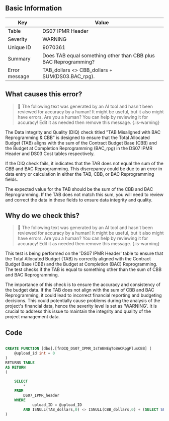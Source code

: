 ## Basic Information
| Key         | Value          |
|-------------|----------------|
| Table       | DS07 IPMR Header |
| Severity    | WARNING |
| Unique ID   | 9070361   |
| Summary     | Does TAB equal something other than CBB plus BAC Reprogramming? |
| Error message | TAB_dollars <> CBB_dollars + SUM(DS03.BAC_rpg). |

## What causes this error?

> :robot: The following text was generated by an AI tool and hasn't been reviewed for accuracy by a human! It might be useful, but it also might have errors. Are you a human? You can help by reviewing it for accuracy! Edit it as needed then remove this message.
{.is-warning}

The Data Integrity and Quality (DIQ) check titled "TAB Misaligned with BAC Reprogramming & CBB" is designed to ensure that the Total Allocated Budget (TAB) aligns with the sum of the Contract Budget Base (CBB) and the Budget at Completion Reprogramming (BAC_rpg) in the DS07 IPMR Header and DS03 Cost tables respectively.

If the DIQ check fails, it indicates that the TAB does not equal the sum of the CBB and BAC Reprogramming. This discrepancy could be due to an error in data entry or calculation in either the TAB, CBB, or BAC Reprogramming fields.

The expected value for the TAB should be the sum of the CBB and BAC Reprogramming. If the TAB does not match this sum, you will need to review and correct the data in these fields to ensure data integrity and quality.
## Why do we check this?

> :robot: The following text was generated by an AI tool and hasn't been reviewed for accuracy by a human! It might be useful, but it also might have errors. Are you a human? You can help by reviewing it for accuracy! Edit it as needed then remove this message.
{.is-warning}

This test is being performed on the 'DS07 IPMR Header' table to ensure that the Total Allocated Budget (TAB) is correctly aligned with the Contract Budget Base (CBB) and the Budget at Completion (BAC) Reprogramming. The test checks if the TAB is equal to something other than the sum of CBB and BAC Reprogramming. 

The importance of this check is to ensure the accuracy and consistency of the budget data. If the TAB does not align with the sum of CBB and BAC Reprogramming, it could lead to incorrect financial reporting and budgeting decisions. This could potentially cause problems during the analysis of the project's financial data, hence the severity level is set as 'WARNING'. It is crucial to address this issue to maintain the integrity and quality of the project management data.
## Code

```sql

CREATE FUNCTION [dbo].[fnDIQ_DS07_IPMR_IsTABNEqToBACRpgPlusCBB] (
	@upload_id int = 0
)
RETURNS TABLE
AS RETURN
(
	
	SELECT 
		*
	FROM
		DS07_IPMR_header
	WHERE
			upload_ID = @upload_ID
		AND ISNULL(TAB_dollars,0) <> ISNULL(CBB_dollars,0) + (SELECT SUM(ISNULL(BAC_rpg, 0)) FROM DS03_cost WHERE upload_ID = @upload_ID) 
)
```
